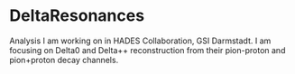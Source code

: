 # DeltaResonances
Analysis I am working on in HADES Collaboration, GSI Darmstadt.
I am focusing on Delta0 and Delta++ reconstruction from their pion-proton and pion+proton decay channels.
